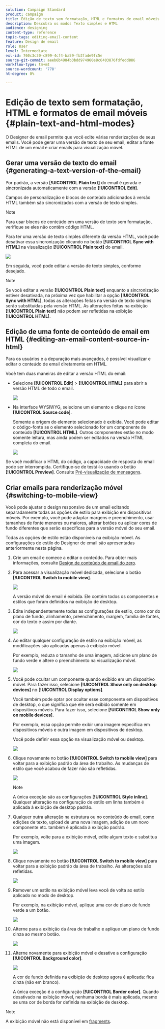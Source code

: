 ```yaml
---
solution: Campaign Standard
product: campaign
title: Edição de texto sem formatação, HTML e formatos de email móveis
description: Descubra os modos Texto simples e HTML
audience: designing
content-type: reference
topic-tags: editing-email-content
feature: Design de email
role: User
level: Intermediate
exl-id: 760c3c30-c899-4cf4-ba59-fb2fade9fc5e
source-git-commit: aeeb6b4984b3bdd974960e8c6403876fdfedd886
workflow-type: tm+mt
source-wordcount: '778'
ht-degree: 0%

---
```


# Edição de texto sem formatação, HTML e formatos de email móveis {#plain-text-and-html-modes}

O Designer de email permite que você edite várias renderizações de seus emails. Você pode gerar uma versão de texto de seu email, editar a fonte HTML de um email e criar emails para visualização móvel.

## Gerar uma versão de texto do email {#generating-a-text-version-of-the-email}

Por padrão, a versão **[!UICONTROL Plain text]** do email é gerada e sincronizada automaticamente com a versão **[!UICONTROL Edit]**.

Campos de personalização e blocos de conteúdo adicionados à versão HTML também são sincronizados com a versão de texto simples.

>[!NOTE]
>
>Para usar blocos de conteúdo em uma versão de texto sem formatação, verifique se eles não contêm código HTML.

Para ter uma versão de texto simples diferente da versão HTML, você pode desativar essa sincronização clicando no botão **[!UICONTROL Sync with HTML]** na visualização **[!UICONTROL Plain text]** do email.

![](assets/email_designer_textversion.png)

Em seguida, você pode editar a versão de texto simples, conforme desejado.

>[!NOTE]
>
>Se você editar a versão **[!UICONTROL Plain text]** enquanto a sincronização estiver desativada, na próxima vez que habilitar a opção **[!UICONTROL Sync with HTML]**, todas as alterações feitas na versão de texto simples serão substituídas pela versão HTML. As alterações feitas na exibição **[!UICONTROL Plain text]** não podem ser refletidas na exibição **[!UICONTROL HTML]**.

## Edição de uma fonte de conteúdo de email em HTML {#editing-an-email-content-source-in-html}

Para os usuários e a depuração mais avançados, é possível visualizar e editar o conteúdo de email diretamente em HTML.

Você tem duas maneiras de editar a versão HTML do email:

* Selecione **[!UICONTROL Edit]** > **[!UICONTROL HTML]** para abrir a versão HTML de todo o email.

   ![](assets/email_designer_html1.png)

* Na interface WYSIWYG, selecione um elemento e clique no ícone **[!UICONTROL Source code]**.

   Somente a origem do elemento selecionado é exibida. Você pode editar o código-fonte se o elemento selecionado for um componente de conteúdo **[!UICONTROL HTML]**. Outros componentes estão no modo somente leitura, mas ainda podem ser editados na versão HTML completa do email.

   ![](assets/email_designer_html2.png)

Se você modificar o HTML do código, a capacidade de resposta do email pode ser interrompida. Certifique-se de testá-lo usando o botão **[!UICONTROL Preview]**. Consulte [Pré-visualização de mensagens](../../sending/using/previewing-messages.md).

## Criar emails para renderização móvel {#switching-to-mobile-view}

Você pode ajustar o design responsivo de um email editando separadamente todas as opções de estilo para exibição em dispositivos móveis. Por exemplo, você pode adaptar margens e preenchimento, usar tamanhos de fonte menores ou maiores, alterar botões ou aplicar cores de fundo diferentes que serão específicas para a versão móvel do seu email.

Todas as opções de estilo estão disponíveis na exibição móvel. As configurações de estilo do Designer de email são apresentadas anteriormente nesta página.

1. Crie um email e comece a editar o conteúdo. Para obter mais informações, consulte [Design de conteúdo de email do zero](../../designing/using/designing-from-scratch.md#designing-an-email-content-from-scratch).
1. Para acessar a visualização móvel dedicada, selecione o botão **[!UICONTROL Switch to mobile view]**.

   ![](assets/email_designer_mobile_view_switch.png)

   A versão móvel do email é exibida. Ele contém todos os componentes e estilos que foram definidos na exibição de desktop.

1. Edite independentemente todas as configurações de estilo, como cor do plano de fundo, alinhamento, preenchimento, margem, família de fontes, cor do texto e assim por diante.

   ![](assets/email_designer_mobile_view.png)

1. Ao editar qualquer configuração de estilo na exibição móvel, as modificações são aplicadas apenas à exibição móvel.

   Por exemplo, reduza o tamanho de uma imagem, adicione um plano de fundo verde e altere o preenchimento na visualização móvel.

   ![](assets/email_designer_mobile_view_change.png)

1. Você pode ocultar um componente quando exibido em um dispositivo móvel. Para fazer isso, selecione **[!UICONTROL Show only on desktop devices]** no **[!UICONTROL Display options]**.

   Você também pode optar por ocultar esse componente em dispositivos de desktop, o que significa que ele será exibido somente em dispositivos móveis. Para fazer isso, selecione **[!UICONTROL Show only on mobile devices]**.

   Por exemplo, essa opção permite exibir uma imagem específica em dispositivos móveis e outra imagem em dispositivos de desktop.

   Você pode definir essa opção na visualização móvel ou desktop.

   ![](assets/email_designer_mobile_hide.png)

1. Clique novamente no botão **[!UICONTROL Switch to mobile view]** para voltar para a exibição padrão da área de trabalho. As mudanças de estilo que você acabou de fazer não são refletidas.

   ![](assets/email_designer_mobile_view_desktop_no-change.png)

   >[!NOTE]
   >
   >A única exceção são as configurações **[!UICONTROL Style inline]**. Qualquer alteração na configuração de estilo em linha também é aplicada à exibição de desktop padrão.

1. Qualquer outra alteração na estrutura ou no conteúdo do email, como edições de texto, upload de uma nova imagem, adição de um novo componente etc. também é aplicada à exibição padrão.

   Por exemplo, volte para a exibição móvel, edite algum texto e substitua uma imagem.

   ![](assets/email_designer_mobile_view_change_content.png)

1. Clique novamente no botão **[!UICONTROL Switch to mobile view]** para voltar para a exibição padrão da área de trabalho. As alterações são refletidas.

   ![](assets/email_designer_mobile_view_desktop_content-change.png)

1. Remover um estilo na exibição móvel leva você de volta ao estilo aplicado no modo de desktop.

   Por exemplo, na exibição móvel, aplique uma cor de plano de fundo verde a um botão.

   ![](assets/email_designer_mobile_view_background_mobile.png)

1. Alterne para a exibição da área de trabalho e aplique um plano de fundo cinza ao mesmo botão.

   ![](assets/email_designer_mobile_view_background_desktop.png)

1. Alterne novamente para exibição móvel e desative a configuração **[!UICONTROL Background color]**.

   ![](assets/email_designer_mobile_view_background_mobile_disabled.png)

   A cor de fundo definida na exibição de desktop agora é aplicada: fica cinza (não em branco).

   A única exceção é a configuração **[!UICONTROL Border color]**. Quando desativado na exibição móvel, nenhuma borda é mais aplicada, mesmo se uma cor de borda for definida na exibição de desktop.

>[!NOTE]
>
>A exibição móvel não está disponível em [fragments](../../designing/using/using-reusable-content.md#about-fragments).
